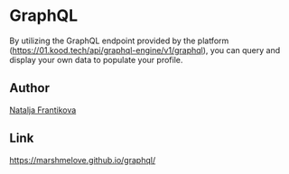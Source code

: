 # GraphQL

By utilizing the GraphQL endpoint provided by the platform (https://01.kood.tech/api/graphql-engine/v1/graphql), you can query and display your own data to populate your profile.

## Author 
[Natalja Frantikova](https://01.kood.tech/git/cookiedream)

## Link
https://marshmelove.github.io/graphql/